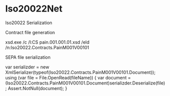 # Iso20022Net
Iso20022 Serialization 

Contract file generation

xsd.exe /c /l:CS pain.001.001.01.xsd /eld /n:Iso20022.Contracts.PainM001V00101

SEPA file serialization

  var serializder = new XmlSerializer(typeof(Iso20022.Contracts.PainM001V00101.Document));
  using (var file = File.OpenRead(fileName))
  {
      var document = (Iso20022.Contracts.PainM001V00101.Document)serializder.Deserialize(file);
      Assert.NotNull(document);
  }
